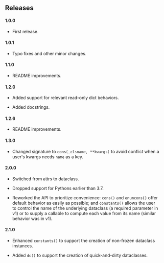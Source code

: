 ## Releases

#### 1.0.0

- First release.

#### 1.0.1

- Typo fixes and other minor changes.

#### 1.1.0

- README improvements.

#### 1.2.0

- Added support for relevant read-only dict behaviors.

- Added docstrings.

#### 1.2.6

- README improvements.

#### 1.3.0

- Changed signature to `cons(_clsname, **kwargs)` to avoid conflict when a
  user's kwargs needs `name` as a key.

#### 2.0.0

- Switched from attrs to dataclass.

- Dropped support for Pythons earlier than 3.7.

- Reworked the API to prioritize convenience: `cons()` and `enumcons()` offer
  default behavior as easily as possible; and `constants()` allows the user to
  control the name of the underlying dataclass (a required parameter in v1) or
  to supply a callable to compute each value from its name (similar behavior
  was in v1).

#### 2.1.0

- Enhanced `constants()` to support the creation of non-frozen
  dataclass instances.

- Added `dc()` to support the creation of quick-and-dirty dataclasses.

